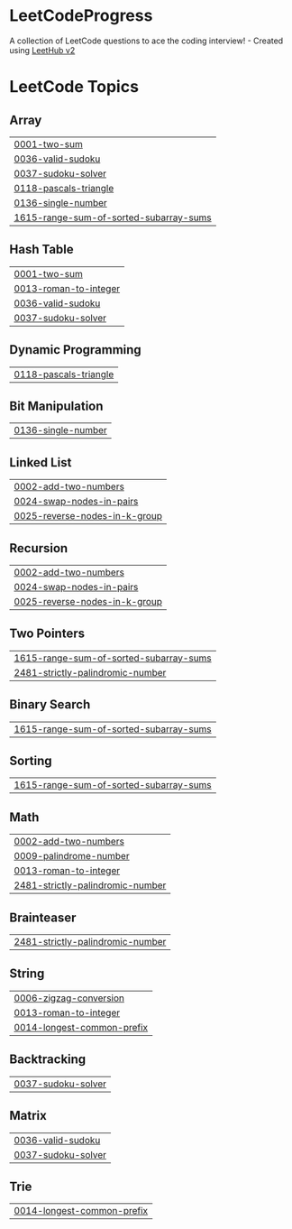 # LeetCodeProgress
A collection of LeetCode questions to ace the coding interview! - Created using [LeetHub v2](https://github.com/arunbhardwaj/LeetHub-2.0)

<!---LeetCode Topics Start-->
# LeetCode Topics
## Array
|  |
| ------- |
| [0001-two-sum](https://github.com/Giulio899/LeetCodeProgress/tree/master/0001-two-sum) |
| [0036-valid-sudoku](https://github.com/Giulio899/LeetCodeProgress/tree/master/0036-valid-sudoku) |
| [0037-sudoku-solver](https://github.com/Giulio899/LeetCodeProgress/tree/master/0037-sudoku-solver) |
| [0118-pascals-triangle](https://github.com/Giulio899/LeetCodeProgress/tree/master/0118-pascals-triangle) |
| [0136-single-number](https://github.com/Giulio899/LeetCodeProgress/tree/master/0136-single-number) |
| [1615-range-sum-of-sorted-subarray-sums](https://github.com/Giulio899/LeetCodeProgress/tree/master/1615-range-sum-of-sorted-subarray-sums) |
## Hash Table
|  |
| ------- |
| [0001-two-sum](https://github.com/Giulio899/LeetCodeProgress/tree/master/0001-two-sum) |
| [0013-roman-to-integer](https://github.com/Giulio899/LeetCodeProgress/tree/master/0013-roman-to-integer) |
| [0036-valid-sudoku](https://github.com/Giulio899/LeetCodeProgress/tree/master/0036-valid-sudoku) |
| [0037-sudoku-solver](https://github.com/Giulio899/LeetCodeProgress/tree/master/0037-sudoku-solver) |
## Dynamic Programming
|  |
| ------- |
| [0118-pascals-triangle](https://github.com/Giulio899/LeetCodeProgress/tree/master/0118-pascals-triangle) |
## Bit Manipulation
|  |
| ------- |
| [0136-single-number](https://github.com/Giulio899/LeetCodeProgress/tree/master/0136-single-number) |
## Linked List
|  |
| ------- |
| [0002-add-two-numbers](https://github.com/Giulio899/LeetCodeProgress/tree/master/0002-add-two-numbers) |
| [0024-swap-nodes-in-pairs](https://github.com/Giulio899/LeetCodeProgress/tree/master/0024-swap-nodes-in-pairs) |
| [0025-reverse-nodes-in-k-group](https://github.com/Giulio899/LeetCodeProgress/tree/master/0025-reverse-nodes-in-k-group) |
## Recursion
|  |
| ------- |
| [0002-add-two-numbers](https://github.com/Giulio899/LeetCodeProgress/tree/master/0002-add-two-numbers) |
| [0024-swap-nodes-in-pairs](https://github.com/Giulio899/LeetCodeProgress/tree/master/0024-swap-nodes-in-pairs) |
| [0025-reverse-nodes-in-k-group](https://github.com/Giulio899/LeetCodeProgress/tree/master/0025-reverse-nodes-in-k-group) |
## Two Pointers
|  |
| ------- |
| [1615-range-sum-of-sorted-subarray-sums](https://github.com/Giulio899/LeetCodeProgress/tree/master/1615-range-sum-of-sorted-subarray-sums) |
| [2481-strictly-palindromic-number](https://github.com/Giulio899/LeetCodeProgress/tree/master/2481-strictly-palindromic-number) |
## Binary Search
|  |
| ------- |
| [1615-range-sum-of-sorted-subarray-sums](https://github.com/Giulio899/LeetCodeProgress/tree/master/1615-range-sum-of-sorted-subarray-sums) |
## Sorting
|  |
| ------- |
| [1615-range-sum-of-sorted-subarray-sums](https://github.com/Giulio899/LeetCodeProgress/tree/master/1615-range-sum-of-sorted-subarray-sums) |
## Math
|  |
| ------- |
| [0002-add-two-numbers](https://github.com/Giulio899/LeetCodeProgress/tree/master/0002-add-two-numbers) |
| [0009-palindrome-number](https://github.com/Giulio899/LeetCodeProgress/tree/master/0009-palindrome-number) |
| [0013-roman-to-integer](https://github.com/Giulio899/LeetCodeProgress/tree/master/0013-roman-to-integer) |
| [2481-strictly-palindromic-number](https://github.com/Giulio899/LeetCodeProgress/tree/master/2481-strictly-palindromic-number) |
## Brainteaser
|  |
| ------- |
| [2481-strictly-palindromic-number](https://github.com/Giulio899/LeetCodeProgress/tree/master/2481-strictly-palindromic-number) |
## String
|  |
| ------- |
| [0006-zigzag-conversion](https://github.com/Giulio899/LeetCodeProgress/tree/master/0006-zigzag-conversion) |
| [0013-roman-to-integer](https://github.com/Giulio899/LeetCodeProgress/tree/master/0013-roman-to-integer) |
| [0014-longest-common-prefix](https://github.com/Giulio899/LeetCodeProgress/tree/master/0014-longest-common-prefix) |
## Backtracking
|  |
| ------- |
| [0037-sudoku-solver](https://github.com/Giulio899/LeetCodeProgress/tree/master/0037-sudoku-solver) |
## Matrix
|  |
| ------- |
| [0036-valid-sudoku](https://github.com/Giulio899/LeetCodeProgress/tree/master/0036-valid-sudoku) |
| [0037-sudoku-solver](https://github.com/Giulio899/LeetCodeProgress/tree/master/0037-sudoku-solver) |
## Trie
|  |
| ------- |
| [0014-longest-common-prefix](https://github.com/Giulio899/LeetCodeProgress/tree/master/0014-longest-common-prefix) |
<!---LeetCode Topics End-->